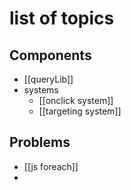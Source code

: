 # list of topics
## Components
- [[queryLib]]
- systems
	- [[onclick system]]
	- [[targeting system]]


## Problems
- [[js foreach]]
- 